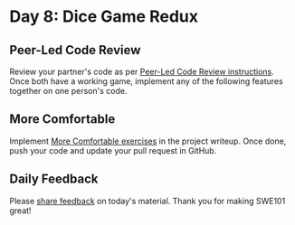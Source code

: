 # Day 8: Dice Game Redux

## Peer-Led Code Review

Review your partner's code as per [Peer-Led Code Review instructions](../course-logistics/course-methodology.md#peer-led-code-review). Once both have a working game, implement any of the following features together on one person's code.

## More Comfortable

Implement [More Comfortable exercises](../projects/project-2-dice.md#more-comfortable) in the project writeup. Once done, push your code and update your pull request in GitHub.

## Daily Feedback

Please [share feedback](https://forms.gle/NK3mez8er7pPo7tu5) on today's material. Thank you for making SWE101 great!

